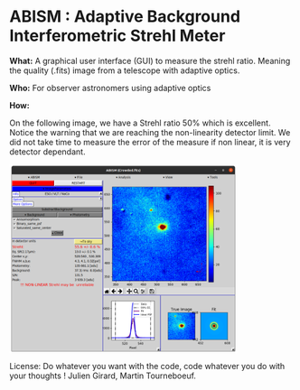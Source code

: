 # ABISM : Adaptive Background Interferometric Strehl Meter

__What:__
A graphical user interface (GUI) to measure the strehl ratio.
Meaning the quality (.fits) image from a telescope with adaptive optics.


__Who:__
For observer astronomers using adaptive optics

__How:__

On the following image, we have a Strehl ratio 50% which is excellent.
Notice the warning that we are reaching the non-linearity detector limit.
We did not take time to measure the error of the measure if non linear, it is very detector dependant.


<img  align="center" width=80% src="./Doc/abism_v0.900.png">

License: Do whatever you want with the code, code whatever you do with your thoughts !
Julien Girard, Martin Tourneboeuf.

